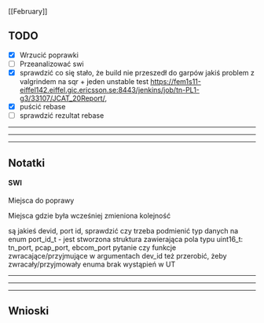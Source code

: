 [[February]]

## TODO
- [x] Wrzucić poprawki
- [ ] Przeanalizować swi
- [x] sprawdzić co się stało, że build nie przeszedł do garpów
      jakiś problem z valgrindem na sqr  + jeden unstable test https://fem1s11-eiffel142.eiffel.gic.ericsson.se:8443/jenkins/job/tn-PL1-g3/33107/JCAT_20Report/, 
- [x] puścić rebase
- [ ] sprawdzić rezultat rebase

---
---
---
## Notatki

#### SWI
Miejsca do poprawy

Miejsca gdzie była wcześniej zmieniona kolejność

są jakieś devid, port id, sprawdzić czy trzeba podmienić typ danych na enum
port_id_t - jest stworzona struktura zawierająca pola typu uint16_t: tn_port, pcap_port, ebcom_port
pytanie czy funkcje zwracające/przyjmujące w argumentach dev_id też przerobić, żeby zwracały/przyjmowały enuma
brak wystąpień w UT


---
---
---
## Wnioski